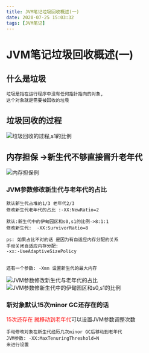 ```yaml
---
title: JVM笔记垃圾回收概述(一)
date: 2020-07-25 15:03:32
tags: [JVM笔记]
---
```


# JVM笔记垃圾回收概述(一)

## 什么是垃圾
```
垃圾是指在运行程序中没有任何指针指向的对象,
这个对象就是需要被回收的垃圾

```
## 垃圾回收的过程
![垃圾回收的过程,s1的比例](/img/2020-07-02/25.png)
<!--more-->

## 内存担保 ->新生代不够直接晋升老年代
![内存担保例](/img/2020-07-02/28.png)
### JVM参数修改新生代与老年代的占比
```
默认新生代占堆的1/3 老年代2/3 
修改新生代老年代的占比 :-XX:NewRatio=2 
```
```
默认:新生代中的伊甸园区和s0,s1的比例->8:1:1
修改新生代:  -XX:SurvivorRatio=8

ps: 如果占比不对的话 是因为有自适应内存分配的关系
手动关闭自适应内存分配:
-xx:-UseAdaptiveSizePolicy


还有一个参数: -Xmn 设置新生代的最大内存
```

![JVM参数修改新生代与老年代的占比](/img/2020-07-02/23.png)    
![JVM参数修新生代中的伊甸园区和s0,s1的比例](/img/2020-07-02/24.png)

### 新对象默认15次minor GC还存在的话
<font style="color:red">15次还存在 就移动到老年代</font>可以设置JVM参数调整次数
```
手动修改对象在新生代经历几次minor GC后移动到老年代
JVM参数: -XX:MaxTenuringThreshold=N 
来进行设置
```